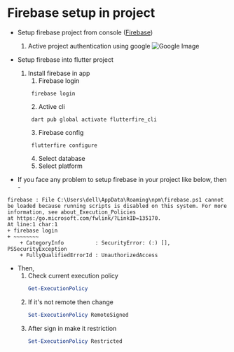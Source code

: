 # Firebase setup in project

- Setup firebase project from
  console ([Firebase](https://firebase.google.com/?gad_source=1&gclid=Cj0KCQiAnfmsBhDfARIsAM7MKi2dd6gEoZruJD8zCmwAo2BnN5AB8XpPMO_bMXppcbnii3QkVMxRn_waAvysEALw_wcB&gclsrc=aw.ds))
    1. Active project authentication using google
       ![Google Image](https://play-lh.googleusercontent.com/1-hPxafOxdYpYZEOKzNIkSP43HXCNftVJVttoo4ucl7rsMASXW3Xr6GlXURCubE1tA=w3840-h2160-rw)

- Setup firebase into flutter project

    1. Install firebase in app
        1. Firebase login
        ```Terminal
         firebase login
        ```
        2. Active cli
        ```Terminal
         dart pub global activate flutterfire_cli
        ```
        3. Firebase config
        ```Terminal
         flutterfire configure
        ```
        4. Select database
        5. Select platform

- If you face any problem to setup firebase in your project like below, then -

```Terminal
firebase : File C:\Users\dell\AppData\Roaming\npm\firebase.ps1 cannot be loaded because running scripts is disabled on this system. For more information, see about_Execution_Policies 
at https:/go.microsoft.com/fwlink/?LinkID=135170.
At line:1 char:1                                 
+ firebase login                                 
+ ~~~~~~~~                                       
    + CategoryInfo          : SecurityError: (:) [], PSSecurityException
    + FullyQualifiedErrorId : UnauthorizedAccess
```

- Then,
    1. Check current execution policy
        ```Powershell
       Get-ExecutionPolicy
       ```
    2. If it's not remote then change
        ```Powershell
       Set-ExecutionPolicy RemoteSigned
       ```
    3. After sign in make it restriction
        ```Powershell
       Set-ExecutionPolicy Restricted
       ```